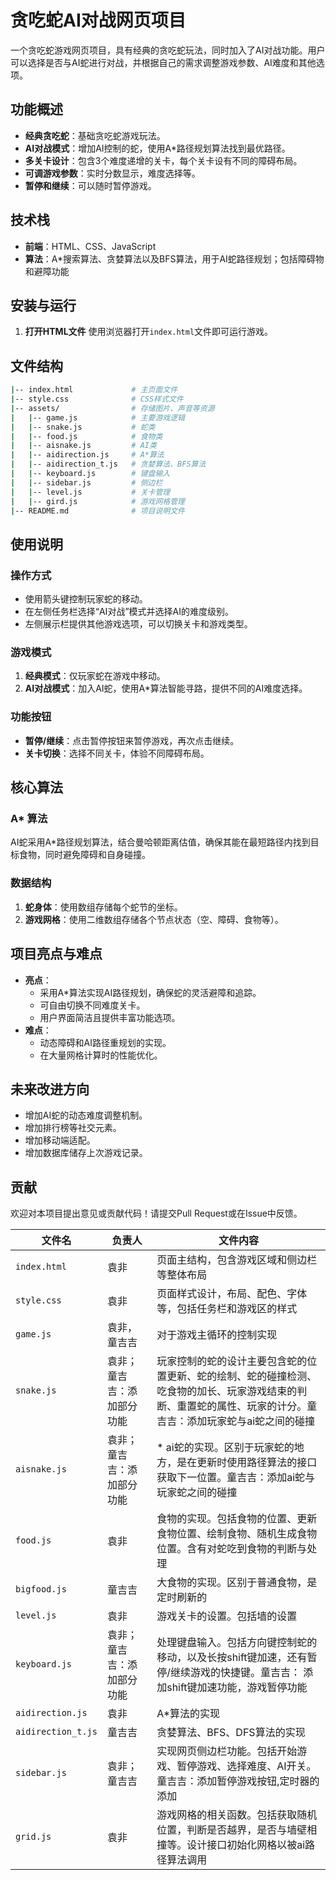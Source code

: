 # 贪吃蛇AI对战网页项目

一个贪吃蛇游戏网页项目，具有经典的贪吃蛇玩法，同时加入了AI对战功能。用户可以选择是否与AI蛇进行对战，并根据自己的需求调整游戏参数、AI难度和其他选项。

## 功能概述

- **经典贪吃蛇**：基础贪吃蛇游戏玩法。
- **AI对战模式**：增加AI控制的蛇，使用A*路径规划算法找到最优路径。
- **多关卡设计**：包含3个难度递增的关卡，每个关卡设有不同的障碍布局。
- **可调游戏参数**：实时分数显示，难度选择等。
- **暂停和继续**：可以随时暂停游戏。

## 技术栈

- **前端**：HTML、CSS、JavaScript
- **算法**：A*搜索算法、贪婪算法以及BFS算法，用于AI蛇路径规划；包括障碍物和避障功能

## 安装与运行
    
1. **打开HTML文件**
使用浏览器打开`index.html`文件即可运行游戏。

## 文件结构

```bash
|-- index.html             # 主页面文件
|-- style.css              # CSS样式文件
|-- assets/                # 存储图片、声音等资源
|   |-- game.js            # 主要游戏逻辑
|   |-- snake.js           # 蛇类
|   |-- food.js            # 食物类
|   |-- aisnake.js         # AI类
|   |-- aidirection.js     # A*算法
|   |-- aidirection_t.js   # 贪婪算法、BFS算法
|   |-- keyboard.js        # 键盘输入
|   |-- sidebar.js         # 侧边栏
|   |-- level.js           # 关卡管理
|   |-- gird.js            # 游戏网格管理
|-- README.md              # 项目说明文件

```

## 使用说明

### 操作方式

- 使用箭头键控制玩家蛇的移动。
- 在左侧任务栏选择“AI对战”模式并选择AI的难度级别。
- 左侧展示栏提供其他游戏选项，可以切换关卡和游戏类型。

### 游戏模式

1. **经典模式**：仅玩家蛇在游戏中移动。
2. **AI对战模式**：加入AI蛇，使用A*算法智能寻路，提供不同的AI难度选择。

### 功能按钮

- **暂停/继续**：点击暂停按钮来暂停游戏，再次点击继续。
- **关卡切换**：选择不同关卡，体验不同障碍布局。

## 核心算法

### A* 算法

AI蛇采用A*路径规划算法，结合曼哈顿距离估值，确保其能在最短路径内找到目标食物，同时避免障碍和自身碰撞。

### 数据结构

1. **蛇身体**：使用数组存储每个蛇节的坐标。
2. **游戏网格**：使用二维数组存储各个节点状态（空、障碍、食物等）。

## 项目亮点与难点

- **亮点**：
    - 采用A*算法实现AI路径规划，确保蛇的灵活避障和追踪。
    - 可自由切换不同难度关卡。
    - 用户界面简洁且提供丰富功能选项。
- **难点**：
    - 动态障碍和AI路径重规划的实现。
    - 在大量网格计算时的性能优化。

## 未来改进方向

- 增加AI蛇的动态难度调整机制。
- 增加排行榜等社交元素。
- 增加移动端适配。
- 增加数据库储存上次游戏记录。

## 贡献

欢迎对本项目提出意见或贡献代码！请提交Pull Request或在Issue中反馈。

| 文件名          | 负责人       | 文件内容                                                         |
|-----------------|--------------|------------------------------------------------------------------|
| `index.html`    | 袁非         | 页面主结构，包含游戏区域和侧边栏等整体布局                     |
| `style.css`     | 袁非         | 页面样式设计，布局、配色、字体等，包括任务栏和游戏区的样式       |
| `game.js`       | 袁非，童吉吉  | 对于游戏主循环的控制实现              |
| `snake.js`         | 袁非；童吉吉：添加部分功能        | 玩家控制的蛇的设计主要包含蛇的位置更新、蛇的绘制、蛇的碰撞检测、吃食物的加长、玩家游戏结束的判断、重置蛇的属性、玩家的计分。童吉吉：添加玩家蛇与ai蛇之间的碰撞             |
| `aisnake.js`     | 袁非；童吉吉：添加部分功能         |  * ai蛇的实现。区别于玩家蛇的地方，是在更新时使用路径算法的接口获取下一位置。童吉吉：添加ai蛇与玩家蛇之间的碰撞                 |
| `food.js`   | 袁非         | 食物的实现。包括食物的位置、更新食物位置、绘制食物、随机生成食物位置。含有对蛇吃到食物的判断与处理           |
| `bigfood.js`      | 童吉吉         | 大食物的实现。区别于普通食物，是定时刷新的                             |
| `level.js`       | 袁非         | 游戏关卡的设置。包括墙的设置                        |
| `keyboard.js`     | 袁非；童吉吉：添加部分功能         | 处理键盘输入。包括方向键控制蛇的移动，以及长按shift键加速，还有暂停/继续游戏的快捷键。童吉吉： 添加shift键加速功能，游戏暂停功能             |
| `aidirection.js`       | 袁非         | A*算法的实现       
| `aidirection_t.js`       | 童吉吉         | 贪婪算法、BFS、DFS算法的实现      
| `sidebar.js`       | 袁非；童吉吉         | 实现网页侧边栏功能。包括开始游戏、暂停游戏、选择难度、AI开关。童吉吉：添加暂停游戏按钮,定时器的添加 
| `grid.js`       | 袁非         | 游戏网格的相关函数。包括获取随机位置，判断是否越界，是否与墙壁相撞等。设计接口初始化网格以被ai路径算法调用                                          |
